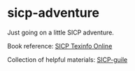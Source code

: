 # sicp-adventure
Just going on a little SICP adventure.

Book reference: [SICP Texinfo Online](http://sarabander.github.io/sicp/html/index.xhtml#SEC_Contents)

Collection of helpful materials: [SICP-guile](https://github.com/zv/SICP-guile) 
